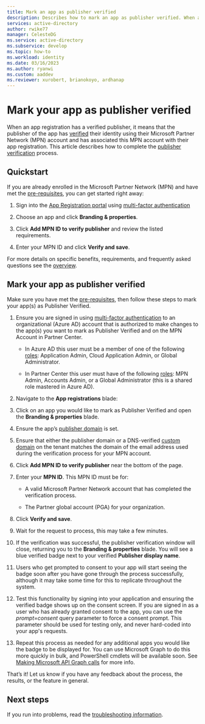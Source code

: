 ```yaml
---
title: Mark an app as publisher verified
description: Describes how to mark an app as publisher verified. When an application is marked as publisher verified, it means that the publisher (application developer) has verified the authenticity of their organization using a Microsoft Partner Network (MPN) account that has completed the verification process and has associated this MPN account with that application registration.
services: active-directory
author: rwike77
manager: CelesteDG
ms.service: active-directory
ms.subservice: develop
ms.topic: how-to
ms.workload: identity
ms.date: 03/16/2023
ms.author: ryanwi
ms.custom: aaddev
ms.reviewer: xurobert, brianokoyo, ardhanap
---
```


# Mark your app as publisher verified

When an app registration has a verified publisher, it means that the publisher of the app has [verified](/partner-center/verification-responses) their identity using their Microsoft Partner Network (MPN) account and has associated this MPN account with their app registration. This article describes how to complete the [publisher verification](publisher-verification-overview.md) process.

## Quickstart
If you are already enrolled in the Microsoft Partner Network (MPN) and have met the [pre-requisites](publisher-verification-overview.md#requirements), you can get started right away: 

1. Sign into the [App Registration portal](https://aka.ms/PublisherVerificationPreview) using [multi-factor authentication](../fundamentals/concept-fundamentals-mfa-get-started.md)

1. Choose an app and click **Branding & properties**. 

1. Click **Add MPN ID to verify publisher** and review the listed requirements.

1. Enter your MPN ID and click **Verify and save**.

For more details on specific benefits, requirements, and frequently asked questions see the [overview](publisher-verification-overview.md).

## Mark your app as publisher verified
Make sure you have met the [pre-requisites](publisher-verification-overview.md#requirements), then follow these steps to mark your app(s) as Publisher Verified.  

1. Ensure you are signed in using [multi-factor authentication](../fundamentals/concept-fundamentals-mfa-get-started.md) to an organizational (Azure AD) account that is authorized to make changes to the app(s) you want to mark as Publisher Verified and on the MPN Account in Partner Center.

    - In Azure AD this user must be a member of one of the following [roles](../roles/permissions-reference.md): Application Admin, Cloud Application Admin, or Global Administrator. 

    - In Partner Center this user must have of the following [roles](/partner-center/permissions-overview): MPN Admin, Accounts Admin, or a Global Administrator (this is a shared role mastered in Azure AD). 

1. Navigate to the **App registrations** blade:  

1. Click on an app you would like to mark as Publisher Verified and open the **Branding & properties** blade. 

1. Ensure the app’s [publisher domain](howto-configure-publisher-domain.md) is set. 

1. Ensure that either the publisher domain or a DNS-verified [custom domain](../fundamentals/add-custom-domain.md) on the tenant matches the domain of the email address used during the verification process for your MPN account.

1. Click **Add MPN ID to verify publisher** near the bottom of the page. 

1. Enter your **MPN ID**. This MPN ID must be for: 

    - A valid Microsoft Partner Network account that has completed the verification process.  

    - The Partner global account (PGA) for your organization. 

1. Click **Verify and save**. 

1. Wait for the request to process, this may take a few minutes. 

1. If the verification was successful, the publisher verification window will close, returning you to the **Branding & properties** blade. You will see a blue verified badge next to your verified **Publisher display name**. 

1. Users who get prompted to consent to your app will start seeing the badge soon after you have gone through the process successfully, although it may take some time for this to replicate throughout the system. 

1. Test this functionality by signing into your application and ensuring the verified badge shows up on the consent screen. If you are signed in as a user who has already granted consent to the app, you can use the *prompt=consent* query parameter to force a consent prompt. This parameter should be used for testing only, and never hard-coded into your app's requests.

1. Repeat this process as needed for any additional apps you would like the badge to be displayed for. You can use Microsoft Graph to do this more quickly in bulk, and PowerShell cmdlets will be available soon. See [Making Microsoft API Graph calls](troubleshoot-publisher-verification.md#making-microsoft-graph-api-calls) for more info. 

That’s it! Let us know if you have any feedback about the process, the results, or the feature in general. 

## Next steps
If you run into problems, read the [troubleshooting information](troubleshoot-publisher-verification.md).
